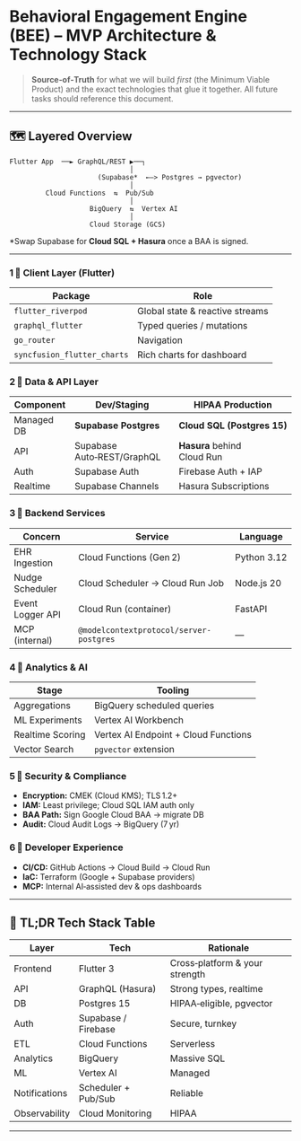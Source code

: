 
# Behavioral Engagement Engine (BEE) – MVP Architecture & Technology Stack

> **Source‑of‑Truth** for what we will build *first* (the Minimum Viable Product) and the exact technologies that glue it together.  All future tasks should reference this document.

---

## 🗺️ Layered Overview
```
Flutter App  ──► GraphQL/REST ▶──┐
                              │
                      (Supabase*  ←—> Postgres → pgvector)
                              │
         Cloud Functions  ⇆  Pub/Sub
                              │
                    BigQuery  ⇆  Vertex AI
                              │
                    Cloud Storage (GCS)
```
*Swap Supabase for **Cloud SQL + Hasura** once a BAA is signed.

---

### 1 ⃣ Client Layer (Flutter)
| Package | Role |
|---------|------|
| `flutter_riverpod` | Global state & reactive streams |
| `graphql_flutter`  | Typed queries / mutations |
| `go_router`        | Navigation |
| `syncfusion_flutter_charts` | Rich charts for dashboard |

### 2 ⃣ Data & API Layer
| Component | Dev/Staging | HIPAA Production |
|-----------|-------------|------------------|
| Managed DB | **Supabase Postgres** | **Cloud SQL (Postgres 15)** |
| API | Supabase Auto‑REST/GraphQL | **Hasura** behind Cloud Run |
| Auth | Supabase Auth | Firebase Auth + IAP |
| Realtime | Supabase Channels | Hasura Subscriptions |

### 3 ⃣ Backend Services
| Concern | Service | Language |
|---------|---------|----------|
| EHR Ingestion | Cloud Functions (Gen 2) | Python 3.12 |
| Nudge Scheduler | Cloud Scheduler → Cloud Run Job | Node.js 20 |
| Event Logger API | Cloud Run (container) | FastAPI |
| MCP (internal) | `@modelcontextprotocol/server-postgres` | — |

### 4 ⃣ Analytics & AI
| Stage | Tooling |
|-------|---------|
| Aggregations | BigQuery scheduled queries |
| ML Experiments | Vertex AI Workbench |
| Realtime Scoring | Vertex AI Endpoint + Cloud Functions |
| Vector Search | `pgvector` extension |

### 5 ⃣ Security & Compliance
- **Encryption:** CMEK (Cloud KMS); TLS 1.2+  
- **IAM:** Least privilege; Cloud SQL IAM auth only  
- **BAA Path:** Sign Google Cloud BAA → migrate DB  
- **Audit:** Cloud Audit Logs → BigQuery (7 yr)

### 6 ⃣ Developer Experience
- **CI/CD:** GitHub Actions → Cloud Build → Cloud Run  
- **IaC:** Terraform (Google + Supabase providers)  
- **MCP:** Internal AI‑assisted dev & ops dashboards

---

## 🧾 TL;DR Tech Stack Table
| Layer | Tech | Rationale |
|-------|------|-----------|
| Frontend | Flutter 3 | Cross‑platform & your strength |
| API | GraphQL (Hasura) | Strong types, realtime |
| DB | Postgres 15 | HIPAA‑eligible, pgvector |
| Auth | Supabase / Firebase | Secure, turnkey |
| ETL | Cloud Functions | Serverless |
| Analytics | BigQuery | Massive SQL |
| ML | Vertex AI | Managed |
| Notifications | Scheduler + Pub/Sub | Reliable |
| Observability | Cloud Monitoring | HIPAA |

---

